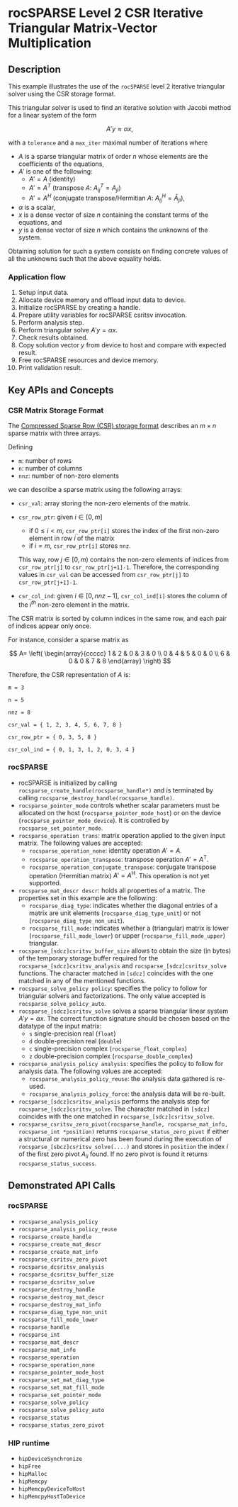 # rocSPARSE Level 2 CSR Iterative Triangular Matrix-Vector Multiplication
## Description
This example illustrates the use of the `rocSPARSE` level 2 iterative triangular solver using the CSR storage format.

This triangular solver is used to find an iterative solution with Jacobi method for a linear system of the form

$$
A' y \approx \alpha x,
$$

with a `tolerance` and a `max_iter` maximal number of iterations where

- $A$ is a sparse triangular matrix of order $n$ whose elements are the coefficients of the equations,
- $A'$ is one of the following:
    - $A' = A$ (identity)
    - $A' = A^T$ (transpose $A$: $A_{ij}^T = A_{ji}$)
    - $A' = A^H$ (conjugate transpose/Hermitian $A$: $A_{ij}^H = \bar A_{ji}$),
- $\alpha$ is a scalar,
- $x$ is a dense vector of size $n$ containing the constant terms of the equations, and
- $y$ is a dense vector of size $n$ which contains the unknowns of the system.

Obtaining solution for such a system consists on finding concrete values of all the unknowns such that the above equality holds.

### Application flow
1. Setup input data.
2. Allocate device memory and offload input data to device.
3. Initialize rocSPARSE by creating a handle.
4. Prepare utility variables for rocSPARSE csritsv invocation.
5. Perform analysis step.
6. Perform triangular solve $A' y = \alpha x$.
7. Check results obtained.
8. Copy solution vector $y$ from device to host and compare with expected result.
9. Free rocSPARSE resources and device memory.
10. Print validation result.

## Key APIs and Concepts
### CSR Matrix Storage Format
The [Compressed Sparse Row (CSR) storage format](https://rocsparse.readthedocs.io/en/latest/usermanual.html#csr-storage-format) describes an $m \times n$ sparse matrix with three arrays.

Defining
- `m`: number of rows
- `n`: number of columns
- `nnz`: number of non-zero elements

we can describe a sparse matrix using the following arrays:
- `csr_val`: array storing the non-zero elements of the matrix.
- `csr_row_ptr`: given $i \in [0, m]$
    - if $` 0 \leq i < m `$, `csr_row_ptr[i]` stores the index of the first non-zero element in row $i$ of the matrix
    - if $i = m$, `csr_row_ptr[i]` stores `nnz`.

    This way, row $j \in [0, m)$ contains the non-zero elements of indices from `csr_row_ptr[j]` to `csr_row_ptr[j+1]-1`. Therefore, the corresponding values in `csr_val` can be accessed from `csr_row_ptr[j]` to `csr_row_ptr[j+1]-1`.
- `csr_col_ind`: given $i \in [0, nnz-1]$, `csr_col_ind[i]` stores the column of the $i^{th}$ non-zero element in the matrix.

The CSR matrix is sorted by column indices in the same row, and each pair of indices appear only once.

For instance, consider a sparse matrix as

$$
A=
\left(
\begin{array}{ccccc}
1 & 2 & 0 & 3 & 0 \\
0 & 4 & 5 & 0 & 0 \\
6 & 0 & 0 & 7 & 8
\end{array}
\right)
$$

Therefore, the CSR representation of $A$ is:

```
m = 3

n = 5

nnz = 8

csr_val = { 1, 2, 3, 4, 5, 6, 7, 8 }

csr_row_ptr = { 0, 3, 5, 8 }

csr_col_ind = { 0, 1, 3, 1, 2, 0, 3, 4 }
```

### rocSPARSE
- rocSPARSE is initialized by calling `rocsparse_create_handle(rocsparse_handle*)` and is terminated by calling `rocsparse_destroy_handle(rocsparse_handle)`.
- `rocsparse_pointer_mode` controls whether scalar parameters must be allocated on the host (`rocsparse_pointer_mode_host`) or on the device (`rocsparse_pointer_mode_device`). It is controlled by `rocsparse_set_pointer_mode`.
- `rocsparse_operation trans`: matrix operation applied to the given input matrix. The following values are accepted:
    - `rocsparse_operation_none`: identity operation $A' = A$.
    - `rocsparse_operation_transpose`: transpose operation $A' = A^\mathrm{T}$.
    - `rocsparse_operation_conjugate_transpose`: conjugate transpose operation (Hermitian matrix) $A' = A^\mathrm{H}$. This operation is not yet supported.
- `rocsparse_mat_descr descr`: holds all properties of a matrix. The properties set in this example are the following:
    - `rocsparse_diag_type`: indicates whether the diagonal entries of a matrix are unit elements (`rocsparse_diag_type_unit`) or not (`rocsparse_diag_type_non_unit`).
    - `rocsparse_fill_mode`: indicates whether a (triangular) matrix is lower (`rocsparse_fill_mode_lower`) or upper (`rocsparse_fill_mode_upper`) triangular.
- `rocsparse_[sdcz]csritsv_buffer_size` allows to obtain the size (in bytes) of the temporary storage buffer required for the `rocsparse_[sdcz]csritsv_analysis` and `rocsparse_[sdcz]csritsv_solve` functions. The character matched in `[sdcz]` coincides with the one matched in any of the mentioned functions.
- `rocsparse_solve_policy policy`: specifies the policy to follow for triangular solvers and factorizations. The only value accepted is `rocsparse_solve_policy_auto`.
- `rocsparse_[sdcz]csritsv_solve` solves a sparse triangular linear system $A' y = \alpha x$. The correct function signature should be chosen based on the datatype of the input matrix:
    - `s` single-precision real (`float`)
    - `d` double-precision real (`double`)
    - `c` single-precision complex (`rocsparse_float_complex`)
    - `z` double-precision complex (`rocsparse_double_complex`)
- `rocsparse_analysis_policy analysis`: specifies the policy to follow for analysis data. The following values are accepted:
    - `rocsparse_analysis_policy_reuse`: the analysis data gathered is re-used.
    - `rocsparse_analysis_policy_force`: the analysis data will be re-built.
- `rocsparse_[sdcz]csritsv_analysis` performs the analysis step for `rocsparse_[sdcz]csritsv_solve`. The character matched in `[sdcz]` coincides with the one matched in `rocsparse_[sdcz]csritsv_solve`.
- `rocsparse_csritsv_zero_pivot(rocsparse_handle, rocsparse_mat_info, rocsparse_int *position)` returns `rocsparse_status_zero_pivot` if either a structural or numerical zero has been found during the execution of `rocsparse_[sbcz]csritsv_solve(....)` and stores in `position` the index $i$ of the first zero pivot $A_{ii}$ found. If no zero pivot is found it returns `rocsparse_status_success`.

## Demonstrated API Calls

### rocSPARSE
- `rocsparse_analysis_policy`
- `rocsparse_analysis_policy_reuse`
- `rocsparse_create_handle`
- `rocsparse_create_mat_descr`
- `rocsparse_create_mat_info`
- `rocsparse_csritsv_zero_pivot`
- `rocsparse_dcsritsv_analysis`
- `rocsparse_dcsritsv_buffer_size`
- `rocsparse_dcsritsv_solve`
- `rocsparse_destroy_handle`
- `rocsparse_destroy_mat_descr`
- `rocsparse_destroy_mat_info`
- `rocsparse_diag_type_non_unit`
- `rocsparse_fill_mode_lower`
- `rocsparse_handle`
- `rocsparse_int`
- `rocsparse_mat_descr`
- `rocsparse_mat_info`
- `rocsparse_operation`
- `rocsparse_operation_none`
- `rocsparse_pointer_mode_host`
- `rocsparse_set_mat_diag_type`
- `rocsparse_set_mat_fill_mode`
- `rocsparse_set_pointer_mode`
- `rocsparse_solve_policy`
- `rocsparse_solve_policy_auto`
- `rocsparse_status`
- `rocsparse_status_zero_pivot`

### HIP runtime
- `hipDeviceSynchronize`
- `hipFree`
- `hipMalloc`
- `hipMemcpy`
- `hipMemcpyDeviceToHost`
- `hipMemcpyHostToDevice`
